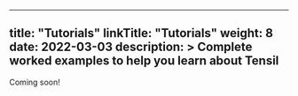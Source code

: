 
---
title: "Tutorials"
linkTitle: "Tutorials"
weight: 8
date: 2022-03-03
description: >
  Complete worked examples to help you learn about Tensil
---

Coming soon!